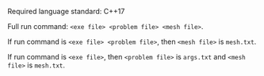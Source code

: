 Required language standard: C++17

Full run command: `<exe file> <problem file> <mesh file>`.

If run command is `<exe file> <problem file>`, then `<mesh file>` is `mesh.txt`.

If run command is `<exe file>`, then `<problem file>` is `args.txt` and `<mesh file>` is `mesh.txt`.
